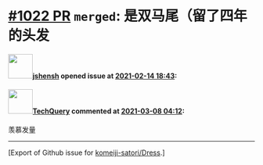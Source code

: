 # [\#1022 PR](https://github.com/komeiji-satori/Dress/pull/1022) `merged`: 是双马尾（留了四年的头发

#### <img src="https://avatars.githubusercontent.com/u/11555188?u=a30048e930d245fed6f3ced3ecb01e97b9f3f6cc&v=4" width="50">[jshensh](https://github.com/jshensh) opened issue at [2021-02-14 18:43](https://github.com/komeiji-satori/Dress/pull/1022):



#### <img src="https://avatars.githubusercontent.com/u/19969570?u=7f1cd764a2eaf453b0323aeb2379b02102df128c&v=4" width="50">[TechQuery](https://github.com/TechQuery) commented at [2021-03-08 04:12](https://github.com/komeiji-satori/Dress/pull/1022#issuecomment-792448320):

羡慕发量


-------------------------------------------------------------------------------



[Export of Github issue for [komeiji-satori/Dress](https://github.com/komeiji-satori/Dress).]
